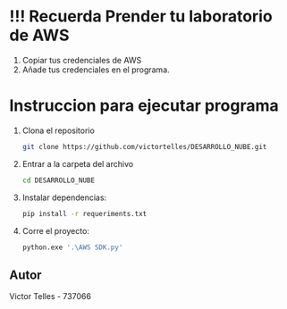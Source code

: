 # !!! Recuerda Prender tu laboratorio de AWS
01. Copiar tus credenciales de AWS
02. Añade tus credenciales en el programa.

# Instruccion para ejecutar programa
1. Clona el repositorio
    ```bash
    git clone https://github.com/victortelles/DESARROLLO_NUBE.git
    ```

2. Entrar a la carpeta del archivo
    ```bash
    cd DESARROLLO_NUBE
    ```
3. Instalar dependencias:
    ```bash
    pip install -r requeriments.txt
    ```
4. Corre el proyecto:
    ```bash
    python.exe '.\AWS SDK.py'
    ```

## Autor
Victor Telles - 737066
